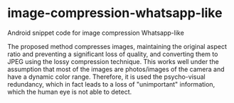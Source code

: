 # image-compression-whatsapp-like
Android snippet code for image compression Whatsapp-like

The proposed method compresses images, maintaining the original aspect ratio and preventing a significant loss of quality, and converting them to JPEG using the lossy compression technique. This works well under the assumption that most of the images are photos/images of the camera and have a dynamic color range. Therefore, it is used the psycho-visual redundancy, which in fact leads to a loss of "unimportant" information, which the human eye is not able to detect.
